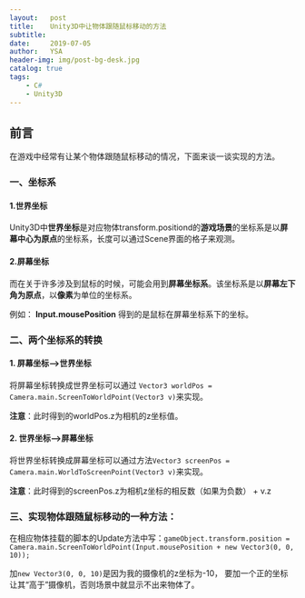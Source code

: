 ```yaml
---
layout:   post
title:    Unity3D中让物体跟随鼠标移动的方法
subtitle:
date:     2019-07-05
author:   YSA
header-img: img/post-bg-desk.jpg
catalog: true
tags:
    - C#
    - Unity3D
---
```


## 前言
在游戏中经常有让某个物体跟随鼠标移动的情况，下面来谈一谈实现的方法。

### 一、坐标系
#### 1.世界坐标
Unity3D中**世界坐标**是对应物体transform.positiond的**游戏场景**的坐标系是以**屏幕中心为原点**的坐标系，长度可以通过Scene界面的格子来观测。

#### 2.屏幕坐标
而在关于许多涉及到鼠标的时候，可能会用到**屏幕坐标系**。该坐标系是以**屏幕左下角为原点**，以**像素**为单位的坐标系。

例如： **Input.mousePosition** 得到的是鼠标在屏幕坐标系下的坐标。

### 二、两个坐标系的转换
#### 1. 屏幕坐标-->世界坐标
将屏幕坐标转换成世界坐标可以通过
`Vector3 worldPos = Camera.main.ScreenToWorldPoint(Vector3 v)`来实现。

**注意**：此时得到的worldPos.z为相机的z坐标值。

#### 2. 世界坐标-->屏幕坐标

将世界坐标转换成屏幕坐标可以通过方法`Vector3 screenPos = Camera.main.WorldToScreenPoint(Vector3 v)`来实现。

**注意**：此时得到的screenPos.z为相机z坐标的相反数（如果为负数） + v.z

### 三、实现物体跟随鼠标移动的一种方法：
在相应物体挂载的脚本的Update方法中写：`gameObject.transform.position = Camera.main.ScreenToWorldPoint(Input.mousePosition + new Vector3(0, 0, 10));` 

加`new Vector3(0, 0, 10)`是因为我的摄像机的z坐标为-10， 要加一个正的坐标让其“高于”摄像机，否则场景中就显示不出来物体了。